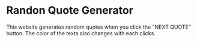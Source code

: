 # Randon Quote Generator

This website generates random quotes when you click the "NEXT QUOTE" button. The color of the texts also changes with each clicks.
